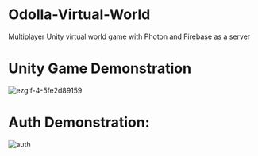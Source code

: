 # Odolla-Virtual-World
Multiplayer Unity virtual world game with Photon and Firebase as a server

# Unity Game Demonstration
![ezgif-4-5fe2d89159](https://user-images.githubusercontent.com/60574244/219664892-77a80fb6-4c24-4f26-b219-dbef02cbcfdc.gif)

# Auth Demonstration:
![auth](https://user-images.githubusercontent.com/60574244/218282297-c62d5e42-43c3-4912-81af-96379461072f.gif)
